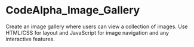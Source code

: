 # CodeAlpha_Image_Gallery
Create an image gallery where users can view a collection of images. Use HTML/CSS for layout and JavaScript for image navigation and any interactive features.

